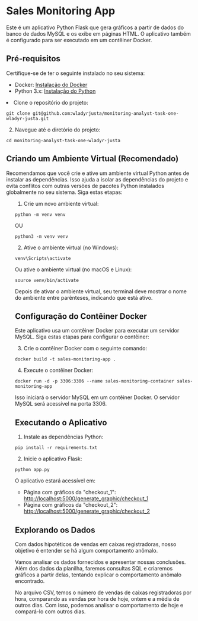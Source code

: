 <h1>Sales Monitoring App</h1>

<p>Este é um aplicativo Python Flask que gera gráficos a partir de dados do banco de dados MySQL e os exibe em páginas HTML. O aplicativo também é configurado para ser executado em um contêiner Docker.</p>

 <h2>Pré-requisitos</h2>

  <p>Certifique-se de ter o seguinte instalado no seu sistema:</p>
   <ul>
     <li>Docker: <a href="https://docs.docker.com/get-docker/">Instalação do Docker</a></li>
      <li>Python 3.x: <a href="https://www.python.org/downloads/">Instalação do Python</a></li>
  </ul>

  <li>Clone o repositório do projeto:</li>
 </ol>

 <pre><code>git clone git@github.com:wladyrjusta/monitoring-analyst-task-one-wladyr-justa.git</code></pre>

 <ol start="2">
    <li>Navegue até o diretório do projeto:</li>
 </ol>
 <pre><code>cd monitoring-analyst-task-one-wladyr-justa</code></pre>

<h2>Criando um Ambiente Virtual (Recomendado)</h2>

<p>Recomendamos que você crie e ative um ambiente virtual Python antes de instalar as dependências. Isso ajuda a isolar as dependências do projeto e evita conflitos com outras versões de pacotes Python instalados globalmente no seu sistema. Siga estas etapas:</p>
<ol start="1">

 <ol>
    <li>Crie um novo ambiente virtual:</li>
 </ol>

 <pre><code>python -m venv venv</code></pre>
 <p>OU</p>
  <pre><code>python3 -m venv venv</code></pre>

 <ol start="2">
   <li>Ative o ambiente virtual (no Windows):</li>
 </ol>

<pre><code>venv\Scripts\activate</code></pre>

<p>Ou ative o ambiente virtual (no macOS e Linux):</p>

<pre><code>source venv/bin/activate</code></pre>

<p>Depois de ativar o ambiente virtual, seu terminal deve mostrar o nome do ambiente entre parênteses, indicando que está ativo.</p>

<h2>Configuração do Contêiner Docker</h2>

<p>Este aplicativo usa um contêiner Docker para executar um servidor MySQL. Siga estas etapas para configurar o contêiner:</p>

 <ol start="3">
  <li>Crie o contêiner Docker com o seguinte comando:</li>
 </ol>

<pre><code>docker build -t sales-monitoring-app .</code></pre>

 <ol start="4">
  <li>Execute o contêiner Docker:</li>
 </ol>

 <pre><code>docker run -d -p 3306:3306 --name sales-monitoring-container sales-monitoring-app</code></pre>

 <p>Isso iniciará o servidor MySQL em um contêiner Docker. O servidor MySQL será acessível na porta 3306.</p>

 <h2>Executando o Aplicativo</h2>

 <ol start="1">
   <li>Instale as dependências Python:</li>
 </ol>

<pre><code>pip install -r requirements.txt</code></pre>

<ol start="2">
 <li>Inicie o aplicativo Flask:</li>
</ol>

<pre><code>python app.py</code></pre>

<p>O aplicativo estará acessível em:</p>

<ul>
 <li>Página com gráficos da "checkout_1": <a href="http://localhost:5000/generate_graphic/checkout_1">http://localhost:5000/generate_graphic/checkout_1</a></li>
 <li>Página com gráficos da "checkout_2": <a href="http://localhost:5000/generate_graphic/checkout_2">http://localhost:5000/generate_graphic/checkout_2</a></li>
</ul>

<h2>Explorando os Dados</h2>

<p>Com dados hipotéticos de vendas em caixas registradoras, nosso objetivo é entender se há algum comportamento anômalo.</p>

<p>Vamos analisar os dados fornecidos e apresentar nossas conclusões. Além dos dados da planilha, faremos consultas SQL e criaremos gráficos a partir delas, tentando explicar o comportamento anômalo encontrado.</p>

<p>No arquivo CSV, temos o número de vendas de caixas registradoras por hora, comparando as vendas por hora de hoje, ontem e a média de outros dias. Com isso, podemos analisar o comportamento de hoje e compará-lo com outros dias.</p>
